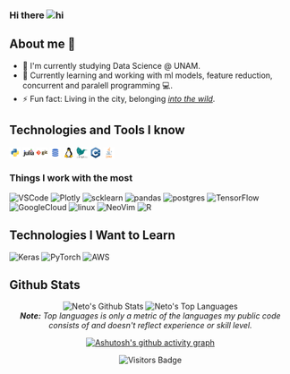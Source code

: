### Hi there  <img src="https://user-images.githubusercontent.com/1303154/88677602-1635ba80-d120-11ea-84d8-d263ba5fc3c0.gif" width="28px" height="28px" alt="hi">

<!--
**neto-riga/neto-riga** is a ✨ _special_ ✨ repository because its `README.md` (this file) appears on your GitHub profile.

Here are some ideas to get you started:


- 👯 I’m looking to collaborate on ...
- 🤔 I’m looking for help with ...
- 💬 Ask me about ...
- 😄 Pronouns: ...
-->
## About me 🕺
- 🔭 I'm currently studying Data Science @ UNAM.
- 🌱 Currently learning and working with ml models, feature reduction, concurrent and paralell programming :computer:.
- ⚡ Fun fact: Living in the city, belonging [*into the wild*](https://www.imdb.com/title/tt0758758/).

## Technologies and Tools I know
<code><img height="20" src="https://raw.githubusercontent.com/github/explore/80688e429a7d4ef2fca1e82350fe8e3517d3494d/topics/python/python.png"></code>
<code><img height="20" src="https://raw.githubusercontent.com/github/explore/80688e429a7d4ef2fca1e82350fe8e3517d3494d/topics/julia/julia.png"></code>
<code><img height="20" src="https://raw.githubusercontent.com/github/explore/80688e429a7d4ef2fca1e82350fe8e3517d3494d/topics/git/git.png"></code>
<code><img height="20" src="https://raw.githubusercontent.com/github/explore/80688e429a7d4ef2fca1e82350fe8e3517d3494d/topics/sql/sql.png"></code>
<code><img height="20" src="https://raw.githubusercontent.com/github/explore/80688e429a7d4ef2fca1e82350fe8e3517d3494d/topics/linux/linux.png"></code>
<code><img height="20" src="https://raw.githubusercontent.com/github/explore/80688e429a7d4ef2fca1e82350fe8e3517d3494d/topics/latex/latex.png"></code>
<code><img height="20" src="https://raw.githubusercontent.com/github/explore/80688e429a7d4ef2fca1e82350fe8e3517d3494d/topics/cpp/cpp.png"></code>
<code><img height="20" src="https://raw.githubusercontent.com/github/explore/80688e429a7d4ef2fca1e82350fe8e3517d3494d/topics/java/java.png"></code>

### Things I work with the most
![VSCode](https://img.shields.io/badge/VSCode-0078D4?style=for-the-badge&logo=visual%20studio%20code&logoColor=white) 
![Plotly](https://img.shields.io/badge/Plotly-%233F4F75.svg?style=for-the-badge&logo=plotly&logoColor=white)
![scklearn](https://img.shields.io/badge/scikit_learn-F7931E?style=for-the-badge&logo=scikit-learn&logoColor=white)
![pandas](https://img.shields.io/badge/Pandas-2C2D72?style=for-the-badge&logo=pandas&logoColor=white)
![postgres](https://img.shields.io/badge/PostgreSQL-316192?style=for-the-badge&logo=postgresql&logoColor=white)
![TensorFlow](https://img.shields.io/badge/TensorFlow-%23FF6F00.svg?style=for-the-badge&logo=TensorFlow&logoColor=white)
![GoogleCloud](https://img.shields.io/badge/Google_Cloud-4285F4?style=for-the-badge&logo=google-cloud&logoColor=white)
![linux](https://img.shields.io/badge/Linux-FCC624?style=for-the-badge&logo=linux&logoColor=black)
![NeoVim](https://img.shields.io/badge/NeoVim-%2357A143.svg?&style=for-the-badge&logo=neovim&logoColor=white)
![R](https://img.shields.io/badge/r-%23276DC3.svg?style=for-the-badge&logo=r&logoColor=white)



## Technologies I Want to Learn
![Keras](https://img.shields.io/badge/Keras-%23D00000.svg?style=for-the-badge&logo=Keras&logoColor=white)
![PyTorch](https://img.shields.io/badge/PyTorch-%23EE4C2C.svg?style=for-the-badge&logo=PyTorch&logoColor=white)
![AWS](https://img.shields.io/badge/AWS-%23FF9900.svg?style=for-the-badge&logo=amazon-aws&logoColor=white)



## Github Stats
<div align="center">
<img  alt="Neto's Github Stats"  src="https://github-readme-stats.vercel.app/api?username=neto-riga&show_icons=true&include_all_commits=true&count_private=true&theme=react&title_color=4584b6&icon_color=FF7900&hide_border=true&count_private=true"  height="170"/>
<img  alt="Neto's Top Languages"  src="https://github-readme-stats.vercel.app/api/top-langs/?username=neto-riga&langs_count=10&layout=compact&theme=react&title_color=4584b6&hide_border=true&include_all_commits=true"  height="170"/>
<br/>
<i><b>Note:</b> Top languages is only a metric of the languages my public code consists of and doesn't reflect experience or skill level.</i>
 
 [![Ashutosh's github activity graph](https://github-readme-activity-graph.vercel.app/graph?username=neto-riga&theme=github-compact)](https://github.com/ashutosh00710/github-readme-activity-graph)
 
<p align="center">
 <img src="https://komarev.com/ghpvc/?username=neto-riga&style=flat&color=orange" alt="Visitors Badge"/>
</p>
